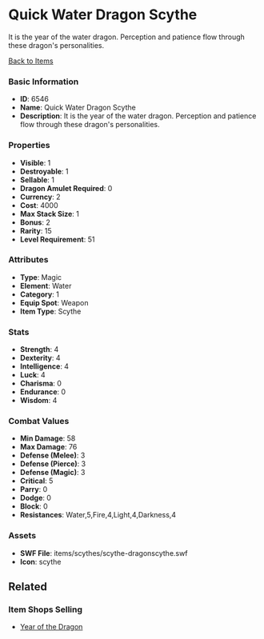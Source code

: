 # Quick Water Dragon Scythe

It is the year of the water dragon. Perception and patience flow through these dragon's personalities. 

[Back to Items](../items.md)

### Basic Information

- **ID**: 6546
- **Name**: Quick Water Dragon Scythe
- **Description**: It is the year of the water dragon. Perception and patience flow through these dragon&#039;s personalities. 

### Properties

- **Visible**: 1
- **Destroyable**: 1
- **Sellable**: 1
- **Dragon Amulet Required**: 0
- **Currency**: 2
- **Cost**: 4000
- **Max Stack Size**: 1
- **Bonus**: 2
- **Rarity**: 15
- **Level Requirement**: 51

### Attributes

- **Type**: Magic
- **Element**: Water
- **Category**: 1
- **Equip Spot**: Weapon
- **Item Type**: Scythe

### Stats

- **Strength**: 4
- **Dexterity**: 4
- **Intelligence**: 4
- **Luck**: 4
- **Charisma**: 0
- **Endurance**: 0
- **Wisdom**: 4

### Combat Values

- **Min Damage**: 58
- **Max Damage**: 76
- **Defense (Melee)**: 3
- **Defense (Pierce)**: 3
- **Defense (Magic)**: 3
- **Critical**: 5
- **Parry**: 0
- **Dodge**: 0
- **Block**: 0
- **Resistances**: Water,5,Fire,4,Light,4,Darkness,4

### Assets

- **SWF File**: items/scythes/scythe-dragonscythe.swf
- **Icon**: scythe

## Related

### Item Shops Selling

- [Year of the Dragon](../item-shops/251-year-of-the-dragon.md)

